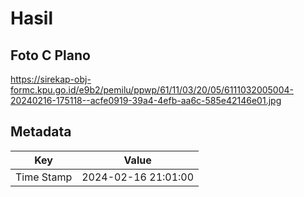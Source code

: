 # Hasil

## Foto C Plano

https://sirekap-obj-formc.kpu.go.id/e9b2/pemilu/ppwp/61/11/03/20/05/6111032005004-20240216-175118--acfe0919-39a4-4efb-aa6c-585e42146e01.jpg


## Metadata

| Key        | Value               |
| ---------- | ------------------- |
| Time Stamp | 2024-02-16 21:01:00 |



